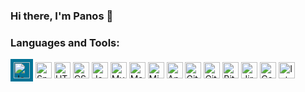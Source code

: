 ### Hi there, I'm Panos 👋

### Languages and Tools:

<img width="26px" alt="Java" src="https://cdn.jsdelivr.net/npm/simple-icons@v3/icons/java.svg" style="background-color:#007396;padding:5px;" />
<img width="26px" alt="Spring" src="https://cdn.jsdelivr.net/npm/simple-icons@v3/icons/spring.svg" />
<img width="26px" alt="HTML5" src="https://cdn.jsdelivr.net/npm/simple-icons@v3/icons/html5.svg" />
<img width="26px" alt="CSS3" src="https://cdn.jsdelivr.net/npm/simple-icons@v3/icons/css3.svg" />
<img width="26px" alt="JavaScript" src="https://cdn.jsdelivr.net/npm/simple-icons@v3/icons/javascript.svg" />
<img width="26px" alt="MySQL" src="https://cdn.jsdelivr.net/npm/simple-icons@v3/icons/mysql.svg" />
<img width="26px" alt="MariaDB" src="https://cdn.jsdelivr.net/npm/simple-icons@v3/icons/mariadb.svg" />
<img width="26px" alt="Microsoft SQL Server" src="https://cdn.jsdelivr.net/npm/simple-icons@v3/icons/microsoftsqlserver.svg" />
<img width="26px" alt="Apache Solr" src="https://cdn.jsdelivr.net/npm/simple-icons@v3/icons/apachesolr.svg" />
<img width="26px" alt="Git" src="https://cdn.jsdelivr.net/npm/simple-icons@v3/icons/git.svg" />
<img width="26px" alt="GitHub" src="https://cdn.jsdelivr.net/npm/simple-icons@v3/icons/github.svg" />
<img width="26px" alt="Bitbucket" src="https://cdn.jsdelivr.net/npm/simple-icons@v3/icons/bitbucket.svg" />
<img width="26px" alt="Jira Software" src="https://cdn.jsdelivr.net/npm/simple-icons@v3/icons/jirasoftware.svg" />
<img width="26px" alt="Confluence" src="https://cdn.jsdelivr.net/npm/simple-icons@v3/icons/confluence.svg" />
<img width="26px" alt="IntelliJ IDEA" src="https://cdn.jsdelivr.net/npm/simple-icons@v3/icons/intellijidea.svg" />

<!--
**pbaris/pbaris** is a ✨ _special_ ✨ repository because its `README.md` (this file) appears on your GitHub profile.

Here are some ideas to get you started:

- 🔭 I’m currently working on ...
- 🌱 I’m currently learning ...
- 👯 I’m looking to collaborate on ...
- 🤔 I’m looking for help with ...
- 💬 Ask me about ...
- 📫 How to reach me: ...
- 😄 Pronouns: ...
- ⚡ Fun fact: ...
-->
